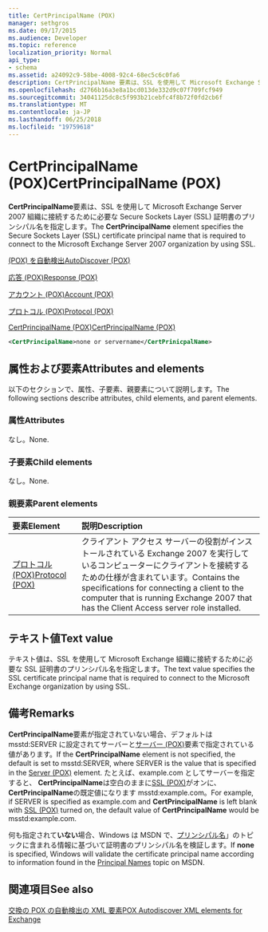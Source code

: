 ```yaml
---
title: CertPrincipalName (POX)
manager: sethgros
ms.date: 09/17/2015
ms.audience: Developer
ms.topic: reference
localization_priority: Normal
api_type:
- schema
ms.assetid: a24092c9-58be-4008-92c4-68ec5c6c0fa6
description: CertPrincipalName 要素は、SSL を使用して Microsoft Exchange Server 2007 組織に接続するために必要な Secure Sockets Layer (SSL) 証明書のプリンシパル名を指定します。
ms.openlocfilehash: d2766b16a3e8a1bcd013de332d9c07f709fcf949
ms.sourcegitcommit: 34041125dc8c5f993b21cebfc4f8b72f0fd2cb6f
ms.translationtype: MT
ms.contentlocale: ja-JP
ms.lasthandoff: 06/25/2018
ms.locfileid: "19759618"
---
```

# <a name="certprincipalname-pox"></a><span data-ttu-id="335df-103">CertPrincipalName (POX)</span><span class="sxs-lookup"><span data-stu-id="335df-103">CertPrincipalName (POX)</span></span>

<span data-ttu-id="335df-104">**CertPrincipalName**要素は、SSL を使用して Microsoft Exchange Server 2007 組織に接続するために必要な Secure Sockets Layer (SSL) 証明書のプリンシパル名を指定します。</span><span class="sxs-lookup"><span data-stu-id="335df-104">The **CertPrincipalName** element specifies the Secure Sockets Layer (SSL) certificate principal name that is required to connect to the Microsoft Exchange Server 2007 organization by using SSL.</span></span> 
  
[<span data-ttu-id="335df-105">(POX) を自動検出</span><span class="sxs-lookup"><span data-stu-id="335df-105">AutoDiscover (POX)</span></span>](autodiscover-pox.md)
  
[<span data-ttu-id="335df-106">応答 (POX)</span><span class="sxs-lookup"><span data-stu-id="335df-106">Response (POX)</span></span>](response-pox.md)
  
[<span data-ttu-id="335df-107">アカウント (POX)</span><span class="sxs-lookup"><span data-stu-id="335df-107">Account (POX)</span></span>](account-pox.md)
  
[<span data-ttu-id="335df-108">プロトコル (POX)</span><span class="sxs-lookup"><span data-stu-id="335df-108">Protocol (POX)</span></span>](protocol-pox.md)
  
[<span data-ttu-id="335df-109">CertPrincipalName (POX)</span><span class="sxs-lookup"><span data-stu-id="335df-109">CertPrincipalName (POX)</span></span>](certprincipalname-pox.md)
  
```xml
<CertPrincipalName>none or servername</CertPrinicpalName>
```

## <a name="attributes-and-elements"></a><span data-ttu-id="335df-110">属性および要素</span><span class="sxs-lookup"><span data-stu-id="335df-110">Attributes and elements</span></span>

<span data-ttu-id="335df-111">以下のセクションで、属性、子要素、親要素について説明します。</span><span class="sxs-lookup"><span data-stu-id="335df-111">The following sections describe attributes, child elements, and parent elements.</span></span>
  
### <a name="attributes"></a><span data-ttu-id="335df-112">属性</span><span class="sxs-lookup"><span data-stu-id="335df-112">Attributes</span></span>

<span data-ttu-id="335df-113">なし。</span><span class="sxs-lookup"><span data-stu-id="335df-113">None.</span></span>
  
### <a name="child-elements"></a><span data-ttu-id="335df-114">子要素</span><span class="sxs-lookup"><span data-stu-id="335df-114">Child elements</span></span>

<span data-ttu-id="335df-115">なし。</span><span class="sxs-lookup"><span data-stu-id="335df-115">None.</span></span>
  
### <a name="parent-elements"></a><span data-ttu-id="335df-116">親要素</span><span class="sxs-lookup"><span data-stu-id="335df-116">Parent elements</span></span>

|<span data-ttu-id="335df-117">**要素**</span><span class="sxs-lookup"><span data-stu-id="335df-117">**Element**</span></span>|<span data-ttu-id="335df-118">**説明**</span><span class="sxs-lookup"><span data-stu-id="335df-118">**Description**</span></span>|
|:-----|:-----|
|[<span data-ttu-id="335df-119">プロトコル (POX)</span><span class="sxs-lookup"><span data-stu-id="335df-119">Protocol (POX)</span></span>](protocol-pox.md) <br/> |<span data-ttu-id="335df-120">クライアント アクセス サーバーの役割がインストールされている Exchange 2007 を実行しているコンピューターにクライアントを接続するための仕様が含まれています。</span><span class="sxs-lookup"><span data-stu-id="335df-120">Contains the specifications for connecting a client to the computer that is running Exchange 2007 that has the Client Access server role installed.</span></span>  <br/> |
   
## <a name="text-value"></a><span data-ttu-id="335df-121">テキスト値</span><span class="sxs-lookup"><span data-stu-id="335df-121">Text value</span></span>

<span data-ttu-id="335df-122">テキスト値は、SSL を使用して Microsoft Exchange 組織に接続するために必要な SSL 証明書のプリンシパル名を指定します。</span><span class="sxs-lookup"><span data-stu-id="335df-122">The text value specifies the SSL certificate principal name that is required to connect to the Microsoft Exchange organization by using SSL.</span></span>
  
## <a name="remarks"></a><span data-ttu-id="335df-123">備考</span><span class="sxs-lookup"><span data-stu-id="335df-123">Remarks</span></span>

<span data-ttu-id="335df-124">**CertPrincipalName**要素が指定されていない場合、デフォルトは msstd:SERVER に設定されてサーバーと[サーバー (POX)](server-pox.md)要素で指定されている値があります。</span><span class="sxs-lookup"><span data-stu-id="335df-124">If the **CertPrincipalName** element is not specified, the default is set to msstd:SERVER, where SERVER is the value that is specified in the [Server (POX)](server-pox.md) element.</span></span> <span data-ttu-id="335df-125">たとえば、example.com としてサーバーを指定すると、 **CertPrincipalName**は空白のままに[SSL (POX)](ssl-pox.md)がオンに、 **CertPrincipalName**の既定値になります msstd:example.com。</span><span class="sxs-lookup"><span data-stu-id="335df-125">For example, if SERVER is specified as example.com and **CertPrincipalName** is left blank with [SSL (POX)](ssl-pox.md) turned on, the default value of **CertPrincipalName** would be msstd:example.com.</span></span> 
  
<span data-ttu-id="335df-126">何も指定されて**いない**場合、Windows は MSDN で、[プリンシパル名](http://go.microsoft.com/fwlink/?LinkId=93417)」のトピックに含まれる情報に基づいて証明書のプリンシパル名を検証します。</span><span class="sxs-lookup"><span data-stu-id="335df-126">If **none** is specified, Windows will validate the certificate principal name according to information found in the [Principal Names](http://go.microsoft.com/fwlink/?LinkId=93417) topic on MSDN.</span></span> 
  
## <a name="see-also"></a><span data-ttu-id="335df-127">関連項目</span><span class="sxs-lookup"><span data-stu-id="335df-127">See also</span></span>



[<span data-ttu-id="335df-128">交換の POX の自動検出の XML 要素</span><span class="sxs-lookup"><span data-stu-id="335df-128">POX Autodiscover XML elements for Exchange</span></span>](pox-autodiscover-xml-elements-for-exchange.md)

